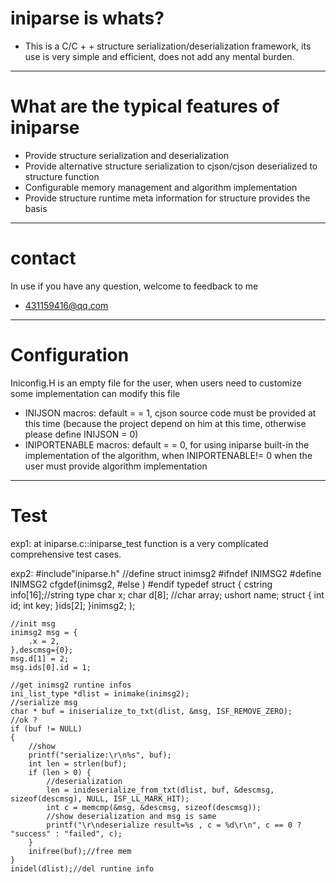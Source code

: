 # iniparse is whats?
* This is a C/C + + structure serialization/deserialization framework, its use is very simple and efficient, does not add any mental burden.

---
# What are the typical features of iniparse
* Provide structure serialization and deserialization
* Provide alternative structure serialization to cjson/cjson deserialized to structure function
* Configurable memory management and algorithm implementation
* Provide structure runtime meta information for structure provides the basis
---
# contact
In use if you have any question, welcome to feedback to me


* 431159416@qq.com

---
# Configuration
Iniconfig.H is an empty file for the user, when users need to customize some implementation can modify this file


* INIJSON macros: default = = 1, cjson source code must be provided at this time (because the project depend on him at this time, otherwise please define INIJSON = 0)
* INIPORTENABLE macros: default = = 0, for using iniparse built-in the implementation of the algorithm, when INIPORTENABLE!= 0 when the user must provide algorithm implementation

---
# Test

exp1:
    at iniparse.c::iniparse_test function is a very complicated comprehensive test cases.
	
exp2:
	#include"iniparse.h"
	//define struct inimsg2
	#ifndef INIMSG2
		#define INIMSG2
		cfgdef(inimsg2,
	#else
		)
	#endif
	typedef struct {
		cstring info[16];//string type
		char x;
		char d[8];		//char array;
		ushort name;
		struct {
			int id;
			int key;
		}ids[2];
	}inimsg2;
	);
	
	//init msg
	inimsg2 msg = {
		.x = 2,
	},descmsg={0};
	msg.d[1] = 2;
	msg.ids[0].id = 1;
	
	//get inimsg2 runtine infos
	ini_list_type *dlist = inimake(inimsg2);
	//serialize msg
	char * buf = iniserialize_to_txt(dlist, &msg, ISF_REMOVE_ZERO);
	//ok ?
	if (buf != NULL)
	{
		//show
		printf("serialize:\r\n%s", buf);
		int len = strlen(buf);
		if (len > 0) {
			//deserialization
			len = inideserialize_from_txt(dlist, buf, &descmsg, sizeof(descmsg), NULL, ISF_LL_MARK_HIT);
			int c = memcmp(&msg, &descmsg, sizeof(descmsg));
			//show deserialization and msg is same
			printf("\r\ndeserialize result=%s , c = %d\r\n", c == 0 ? "success" : "failed", c);
		}
		inifree(buf);//free mem
	}
	inidel(dlist);//del runtine info